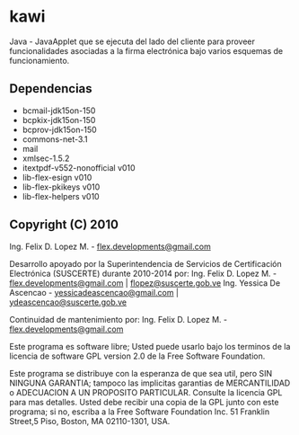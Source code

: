 # kawi
Java - JavaApplet que se ejecuta del lado del cliente para proveer funcionalidades asociadas a la firma electrónica bajo varios esquemas de funcionamiento.

## Dependencias
 * bcmail-jdk15on-150
 * bcpkix-jdk15on-150
 * bcprov-jdk15on-150
 * commons-net-3.1
 * mail
 * xmlsec-1.5.2
 * itextpdf-v552-nonofficial v010
 * lib-flex-esign v010
 * lib-flex-pkikeys v010
 * lib-flex-helpers v010

## Copyright (C) 2010
Ing. Felix D. Lopez M. - flex.developments@gmail.com

Desarrollo apoyado por la Superintendencia de Servicios de Certificación Electrónica (SUSCERTE) durante 2010-2014 por:
Ing. Felix D. Lopez M. - flex.developments@gmail.com | flopez@suscerte.gob.ve
Ing. Yessica De Ascencao - yessicadeascencao@gmail.com | ydeascencao@suscerte.gob.ve

Continuidad de mantenimiento por:
Ing. Felix D. Lopez M. - flex.developments@gmail.com

Este programa es software libre; Usted puede usarlo bajo los terminos de la licencia de software GPL version 2.0 de la Free Software Foundation.

Este programa se distribuye con la esperanza de que sea util, pero SIN NINGUNA GARANTIA; tampoco las implicitas garantias de MERCANTILIDAD o ADECUACION A UN PROPOSITO PARTICULAR. Consulte la licencia GPL para mas detalles. Usted debe recibir una copia de la GPL junto con este programa; si no, escriba a la Free Software Foundation Inc. 51 Franklin Street,5 Piso, Boston, MA 02110-1301, USA.